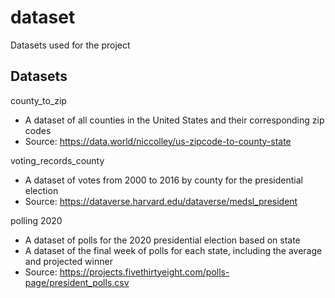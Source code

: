 # dataset
Datasets used for the project

## Datasets

county_to_zip
- A dataset of all counties in the United States and their corresponding zip codes
- Source: https://data.world/niccolley/us-zipcode-to-county-state

voting_records_county
- A dataset of votes from 2000 to 2016 by county for the presidential election
- Source: https://dataverse.harvard.edu/dataverse/medsl_president

polling 2020
- A dataset of polls for the 2020 presidential election based on state
- A dataset of the final week of polls for each state, including the average and projected winner
- Source: https://projects.fivethirtyeight.com/polls-page/president_polls.csv
